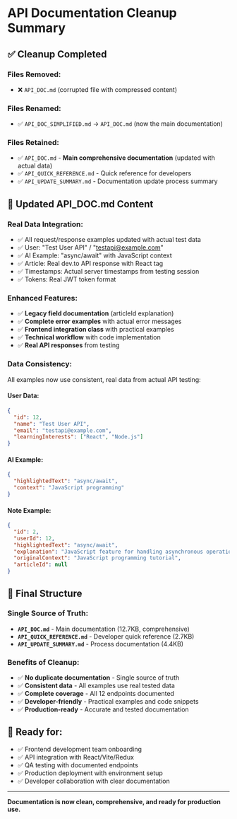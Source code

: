 # API Documentation Cleanup Summary

## ✅ **Cleanup Completed**

### **Files Removed:**

- ❌ `API_DOC.md` (corrupted file with compressed content)

### **Files Renamed:**

- ✅ `API_DOC_SIMPLIFIED.md` → `API_DOC.md` (now the main documentation)

### **Files Retained:**

- ✅ `API_DOC.md` - **Main comprehensive documentation** (updated with actual data)
- ✅ `API_QUICK_REFERENCE.md` - Quick reference for developers
- ✅ `API_UPDATE_SUMMARY.md` - Documentation update process summary

## 📖 **Updated API_DOC.md Content**

### **Real Data Integration:**

- ✅ All request/response examples updated with actual test data
- ✅ User: "Test User API" / "testapi@example.com"
- ✅ AI Example: "async/await" with JavaScript context
- ✅ Article: Real dev.to API response with React tag
- ✅ Timestamps: Actual server timestamps from testing session
- ✅ Tokens: Real JWT token format

### **Enhanced Features:**

- ✅ **Legacy field documentation** (articleId explanation)
- ✅ **Complete error examples** with actual error messages
- ✅ **Frontend integration class** with practical examples
- ✅ **Technical workflow** with code implementation
- ✅ **Real API responses** from testing

### **Data Consistency:**

All examples now use consistent, real data from actual API testing:

#### **User Data:**

```json
{
  "id": 12,
  "name": "Test User API",
  "email": "testapi@example.com",
  "learningInterests": ["React", "Node.js"]
}
```

#### **AI Example:**

```json
{
  "highlightedText": "async/await",
  "context": "JavaScript programming"
}
```

#### **Note Example:**

```json
{
  "id": 2,
  "userId": 12,
  "highlightedText": "async/await",
  "explanation": "JavaScript feature for handling asynchronous operations",
  "originalContext": "JavaScript programming tutorial",
  "articleId": null
}
```

## 🎯 **Final Structure**

### **Single Source of Truth:**

- **`API_DOC.md`** - Main documentation (12.7KB, comprehensive)
- **`API_QUICK_REFERENCE.md`** - Developer quick reference (2.7KB)
- **`API_UPDATE_SUMMARY.md`** - Process documentation (4.4KB)

### **Benefits of Cleanup:**

- ✅ **No duplicate documentation** - Single source of truth
- ✅ **Consistent data** - All examples use real tested data
- ✅ **Complete coverage** - All 12 endpoints documented
- ✅ **Developer-friendly** - Practical examples and code snippets
- ✅ **Production-ready** - Accurate and tested documentation

## 🚀 **Ready for:**

- ✅ Frontend development team onboarding
- ✅ API integration with React/Vite/Redux
- ✅ QA testing with documented endpoints
- ✅ Production deployment with environment setup
- ✅ Developer collaboration with clear documentation

---

**Documentation is now clean, comprehensive, and ready for production use.**
